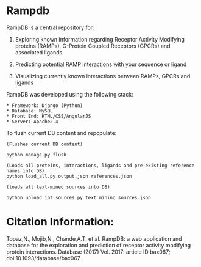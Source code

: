 # Rampdb

RampDB is a central repository for:

1. Exploring known information regarding Receptor Activity Modifying proteins (RAMPs), G-Protein Coupled Receptors (GPCRs) and associated ligands

2. Predicting potential RAMP interactions with your sequence or ligand

3. Visualizing currently known interactions between RAMPs, GPCRs and ligands

RampDB was developed using the following stack: 

```
* Framework: Django (Python)
* Database: MySQL
* Front End: HTML/CSS/AngularJS
* Server: Apache2.4
```
To flush current DB content and repopulate:

```
(Flushes current DB content)

python manage.py flush

(Loads all proteins, interactions, ligands and pre-existing reference names into DB)
python load_all.py output.json references.json

(loads all text-mined sources into DB)

python upload_int_sources.py text_mining_sources.json

```

# Citation Information:

Topaz,N., Mojib,N., Chande,A.T. et al. RampDB: a web application and database for the exploration and prediction of receptor activity modifying protein interactions. Database (2017) Vol. 2017: article ID bax067; doi:10.1093/database/bax067
